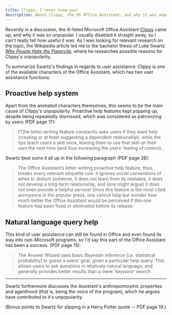 ```yaml
---
title: Clippy, I never knew you!
description: About Clippy, the MS Office Assistant, and why it was unpopular
---
```

Recently in a discussion, the ill-fated Microsoft Office Assistant [Clippy](https://en.wikipedia.org/wiki/Office_Assistant) came up, and why it was so unpopular. I usually disabled it straight away, so I can't really tell how useful it was. As I was looking for relevant research on the topic, the Wikipedia article led me to the bachelor thesis of Luke Swartz *[Why People Hate the Paperclip](http://xenon.stanford.edu/~lswartz/paperclip/paperclip.pdf)*, where he researches possible reasons for Clippy's unpopularity. 

To summarize Swartz's findings in regards to user assistance: Clippy is one of the available characters of the Office Assistant, which has two user assistance functions:

## Proactive help system

Apart from the animated characters themselves, this seems to be the main cause of Clippy's unpopularity. Proactive help features kept popping up, despite being repeatedly dismissed, which was considered as patronizing by users (PDF page 17):

> [T]he letter-writing feature constantly asks users if they want help (creating or at least suggesting a dependent relationship), while the tips teach users a skill once, leaving them to use that skill on their own the next time (and thus increasing the users’ feeling of control).

Swartz best sums it all up in the following paragraph (PDF page 28):

> The Office Assistant’s letter-writing proactive help feature, thus, breaks every relevant etiquette rule:  it ignores social conventions of when to disturb someone, it does not learn from its mistakes, it does not develop a long-term relationship, and (one might argue) it does not even provide a helpful service!  Since this feature is the most cited annoyance in the popular press, one cannot help but wonder how much better the Office Assistant would be perceived if this one feature had been fixed or eliminated before its release.

## Natural language query help

This kind of user assistance can still be found in Office and even found its way into non-Microsoft programs, so I'd say this part of the Office Assistant has been a success. (PDF page 15):

> The Answer Wizard uses basic Bayesian inference [i.e. statistical probability] to guess a users’ goal, given a particular help query. This allows users to ask questions in relatively natural language, and generally provides better results than a mere 'keyword' search.

***

Swartz furthermore discusses the Assistant's anthropomorphic properties and agenthood (that is, being the voice of the program), which he argues have contributed to it's unpopularity.

(Bonus points to Swartz for slipping in a Harry Potter quote -- PDF page 19.)